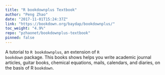 ```yaml
---
title: "R bookdownplus Textbook"
author: "Peng Zhao"
date: "2017-11-01T15:24:37Z"
link: "https://bookdown.org/baydap/bookdownplus/"
toc_weight: "4.9%"
repo: "pzhaonet/bookdownplus-textbook"
pinned: false
---
```


A tutorial to <code>R bookdownplus</code>, an extension of <code>R bookdown</code> package. This books shows helps you write academic journal articles, guitar books, chemical equations, mails, calendars, and diaries, on the basis of R <code>bookdown</code>.
